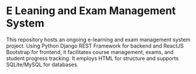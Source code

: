 # E Leaning and Exam Management System
This repository hosts an ongoing e-learning and exam management system project. Using Python Django REST Framework for backend and ReactJS Bootstrap for frontend, it facilitates course management, exams, and student progress tracking. It employs HTML for structure and supports SQLite/MySQL for databases.
